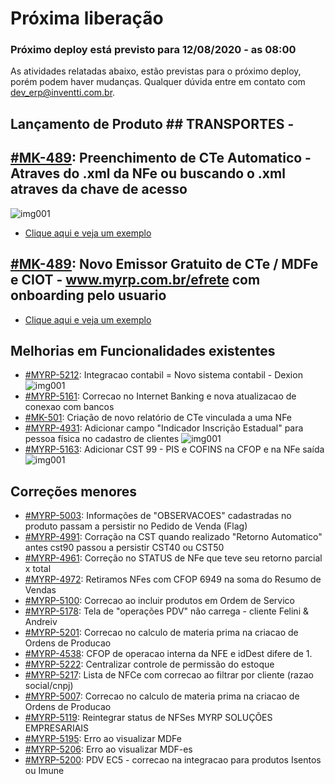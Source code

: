 # Próxima liberação

### Próximo deploy está previsto para 12/08/2020 - as 08:00
As atividades relatadas abaixo, estão previstas para o próximo deploy, porém podem haver mudanças. Qualquer dúvida entre em contato com dev_erp@inventti.com.br.

## Lançamento de Produto ## TRANSPORTES -
## [#MK-489](https://devmyrp.atlassian.net/browse/MK-489): Preenchimento de CTe Automatico - Atraves do .xml da NFe ou buscando o .xml atraves da chave de acesso
![img001](https://i.imgur.com/KFZOL7O.jpg)
* [Clique aqui e veja um exemplo](https://i.imgur.com/URlB0Sl.mp4)

## [#MK-489](https://devmyrp.atlassian.net/browse/MK-489): Novo Emissor Gratuito de CTe / MDFe e CIOT - www.myrp.com.br/efrete com onboarding pelo usuario
* [Clique aqui e veja um exemplo](https://www.loom.com/share/943bc24d45e747bfb29b66f39cf6aeed)

## Melhorias em Funcionalidades existentes
* [#MYRP-5212](https://devmyrp.atlassian.net/browse/MYRP-5212): Integracao contabil = Novo sistema contabil - Dexion
![img001](https://i.imgur.com/TH9TiLR.jpg)
* [#MYRP-5161](https://devmyrp.atlassian.net/browse/MYRP-5161): Correcao no Internet Banking e nova atualizacao de conexao com bancos
* [#MK-501](https://devmyrp.atlassian.net/browse/MK-501): Criação de novo relatório de CTe vinculada a uma NFe
* [#MYRP-4931](https://devmyrp.atlassian.net/browse/MYRP-4931): Adicionar campo "Indicador Inscrição Estadual" para pessoa física no cadastro de clientes
![img001](https://i.imgur.com/pRsuuxU.jpg)
* [#MYRP-5163](https://devmyrp.atlassian.net/browse/MYRP-5163): Adicionar CST 99 - PIS e COFINS na CFOP e na NFe saída
![img001](https://i.imgur.com/wNiAP31.jpg)

## Correções menores
* [#MYRP-5003](https://devmyrp.atlassian.net/browse/MYRP-5003): Informações de "OBSERVACOES" cadastradas no produto passam a persistir no Pedido de Venda (Flag)
* [#MYRP-4991](https://devmyrp.atlassian.net/browse/MYRP-4991): Corração na CST quando realizado "Retorno Automatico" antes cst90 passou a persistir CST40 ou CST50
* [#MYRP-4961](https://devmyrp.atlassian.net/browse/MYRP-4961): Correção no STATUS de NFe que teve seu retorno parcial x total
* [#MYRP-4972](https://devmyrp.atlassian.net/browse/MYRP-4972): Retiramos NFes com CFOP 6949 na soma do Resumo de Vendas 
* [#MYRP-5100](https://devmyrp.atlassian.net/browse/MYRP-5100): Correcao ao incluir produtos em Ordem de Servico
* [#MYRP-5178](https://devmyrp.atlassian.net/browse/MYRP-5178): Tela de "operações PDV" não carrega - cliente Felini & Andreiv
* [#MYRP-5201](https://devmyrp.atlassian.net/browse/MYRP-5201): Correcao no calculo de materia prima na criacao de Ordens de Producao
* [#MYRP-4538](https://devmyrp.atlassian.net/browse/MYRP-4538): CFOP de operacao interna da NFE e idDest difere de 1.
* [#MYRP-5222](https://devmyrp.atlassian.net/browse/MYRP-5222): Centralizar controle de permissão do estoque
* [#MYRP-5217](https://devmyrp.atlassian.net/browse/MYRP-5217): Lista de NFCe com correcao ao filtrar por cliente (razao social/cnpj)
* [#MYRP-5007](https://devmyrp.atlassian.net/browse/MYRP-5007): Correcao no calculo de materia prima na criacao de Ordens de Producao
* [#MYRP-5119](https://devmyrp.atlassian.net/browse/MYRP-5119): Reintegrar status de NFSes MYRP SOLUÇÕES EMPRESARIAIS
* [#MYRP-5195](https://devmyrp.atlassian.net/browse/MYRP-5195): Erro ao visualizar MDFe
* [#MYRP-5206](https://devmyrp.atlassian.net/browse/MYRP-5206): Erro ao visualizar MDF-es
* [#MYRP-5200](https://devmyrp.atlassian.net/browse/MYRP-5200): PDV EC5 - correcao na integracao para produtos Isentos ou Imune 


